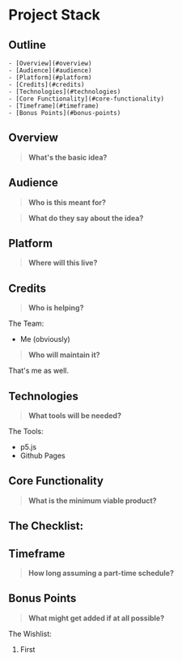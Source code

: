 [](completed)
Project Stack
=================

Outline
-------

<!-- TOC depthFrom:1 depthTo:6 withLinks:1 updateOnSave:1 orderedList:0 -->

	- [Overview](#overview)
	- [Audience](#audience)
	- [Platform](#platform)
	- [Credits](#credits)
	- [Technologies](#technologies)
	- [Core Functionality](#core-functionality)
	- [Timeframe](#timeframe)
	- [Bonus Points](#bonus-points)

<!-- /TOC -->

## Overview
> **What's the basic idea?**



## Audience
> **Who is this meant for?**



> **What do they say about the idea?**



## Platform
> **Where will this live?**



## Credits
> **Who is helping?**

The Team:
- Me (obviously)

> **Who will maintain it?**

That's me as well.

## Technologies
> **What tools will be needed?**

The Tools:
- p5.js
- Github Pages

## Core Functionality
> **What is the minimum viable product?**

The Checklist:
-

## Timeframe
> **How long assuming a part-time schedule?**



## Bonus Points
> **What might get added if at all possible?**

The Wishlist:
1. First
